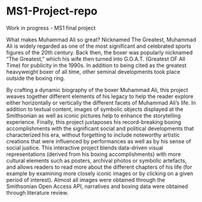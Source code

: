 # MS1-Project-repo
Work in progress - MS1 final project

What makes Muhammad Ali so great? Nicknamed The Greatest, Muhammad Ali is widely regarded as one of the most significant and celebrated sports figures of the 20th century. Back then, the boxer was popularly nicknamed “The Greatest,” which his wife then turned into G.O.A.T. (Greatest OF All Time) for publicity in the 1990s. In addition to being cited as the greatest heavyweight boxer of all time, other seminal developments took place outside the boxing ring.

By crafting a dynamic biography of the boxer Muhammad Ali, this project weaves together different elements of his legacy to help the reader explore either horizontally or vertically the different facets of Muhammad Ali’s life. In addition to textual content, images of symbolic objects displayed at the Smithsonian as well as iconic pictures help to enhance the storytelling experience. Finally, this project juxtaposes his record-breaking boxing accomplishments with the significant social and political developments that characterized his era, without forgetting to include noteworthy artistic creations that were influenced by performances as well as by his sense of social justice. This interactive project blends data-driven visual representations (derived from his boxing accomplishments) with more cultural elements such as posters, archival photos or symbolic artefacts, and allows readers to read more about the different chapters of his life (for example by examining more closely iconic images or by clicking on a given period of interest). Almost all images were obtained through the Smithsonian Open Access API, narratives and boxing data were obtained through literature review. 
